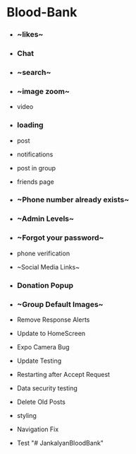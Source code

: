 # Blood-Bank
 - ### ~likes~
 - ### Chat
 - ### ~search~ 
 - ### ~image zoom~
 - video
 - ### loading
 - post
 - notifications
 - post in group
 - friends page
 - ### ~Phone number already exists~
 - ### ~Admin Levels~
 - ### ~Forgot your password~
 - phone verification
 - ~Social Media Links~
 - ### Donation Popup
 - ### ~Group Default Images~
 - Remove Response Alerts
 - Update to HomeScreen
 - Expo Camera Bug
 - Update Testing

 - Restarting after Accept Request

 - Data security testing
 - Delete Old Posts
 - styling
 - Navigation Fix


 - Test
"# JankalyanBloodBank" 
